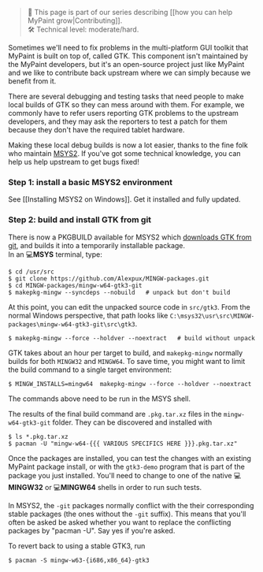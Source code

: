 > :busts_in_silhouette: This page is part of our series describing [[how you can help MyPaint grow|Contributing]].  
> :hammer_and_wrench: Technical level: moderate/hard.  

Sometimes we'll need to fix problems in the multi-platform GUI toolkit that MyPaint is built on top of, called GTK. This component isn't maintained by the MyPaint developers, but it's an open-source project just like MyPaint and we like to contribute back upstream where we can simply because we benefit from it.

There are several debugging and testing tasks that need people to make local builds of GTK so they can mess around with them. For example, we commonly have to refer users reporting GTK problems to the upstream developers, and they may ask the reporters to test a patch for them because they don't have the required tablet hardware.

Making these local debug builds is now a lot easier, thanks to the fine folk who maintain [MSYS2](http://www.msys2.org/). If you've got some technical knowledge, you can help us help upstream to get bugs fixed!

### Step 1: install a basic MSYS2 environment

See [[Installing MSYS2 on Windows]]. Get it installed and fully updated.

### Step 2: build and install GTK from git

There is now a PKGBUILD available for MSYS2 which [downloads GTK from git](https://github.com/Alexpux/MINGW-packages/tree/master/mingw-w64-gtk3-git), and builds it into a temporarily installable package.  
In an :computer:**MSYS** terminal, type:

    $ cd /usr/src
    $ git clone https://github.com/Alexpux/MINGW-packages.git
    $ cd MINGW-packages/mingw-w64-gtk3-git
    $ makepkg-mingw --syncdeps --nobuild   # unpack but don't build

At this point, you can edit the unpacked source code in `src/gtk3`. From the normal Windows perspective, that path looks like `C:\msys32\usr\src\MINGW-packages\mingw-w64-gtk3-git\src\gtk3`.

    $ makepkg-mingw --force --holdver --noextract   # build without unpack

GTK takes about an hour per target to build, and `makepkg-mingw` normally builds for both `MINGW32` and `MINGW64`. To save time, you might want to limit the build command to a single target environment:

    $ MINGW_INSTALLS=mingw64  makepkg-mingw --force --holdver --noextract

The commands above need to be run in the MSYS shell.

The results of the final build command are `.pkg.tar.xz` files in the `mingw-w64-gtk3-git` folder. They can be discovered and installed with

    $ ls *.pkg.tar.xz
    $ pacman -U "mingw-w64-{{{ VARIOUS SPECIFICS HERE }}}.pkg.tar.xz"

Once the packages are installed, you can test the changes with an existing MyPaint package install, or with the `gtk3-demo` program that is part of the package you just installed. You'll need to change to one of the native :computer:**MINGW32** or :computer:**MINGW64** shells in order to run such tests.

In MSYS2, the `-git` packages normally conflict with the their corresponding stable packages (the ones without the `-git` suffix). This means that you'll often be asked be asked whether you want to replace the conflicting packages by "pacman -U". Say yes if you're asked.

To revert back to using a stable GTK3, run

    $ pacman -S mingw-w63-{i686,x86_64}-gtk3